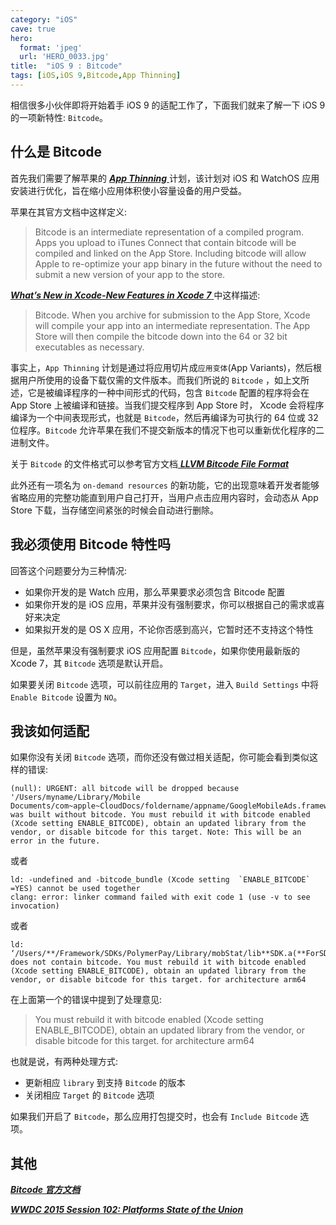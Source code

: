 ```yaml
---
category: "iOS"
cave: true
hero:
  format: 'jpeg'
  url: 'HERO_0033.jpg'
title:  "iOS 9 : Bitcode"
tags: [iOS,iOS 9,Bitcode,App Thinning]
---
```

相信很多小伙伴即将开始着手 iOS 9 的适配工作了，下面我们就来了解一下 iOS 9 的一项新特性: `Bitcode`。

## 什么是 Bitcode

首先我们需要了解苹果的 [ ***App Thinning*** ](https://developer.apple.com/library/prerelease/ios/documentation/IDEs/Conceptual/AppDistributionGuide/AppThinning/AppThinning.html#//apple_ref/doc/uid/TP40012582-CH35) 计划，该计划对 iOS 和 WatchOS 应用安装进行优化，旨在缩小应用体积使小容量设备的用户受益。

苹果在其官方文档中这样定义:

> Bitcode is an intermediate representation of a compiled program. Apps you upload to iTunes Connect that contain bitcode will be compiled and linked on the App Store. Including bitcode will allow Apple to re-optimize your app binary in the future without the need to submit a new version of your app to the store.

[ ***What’s New in Xcode-New Features in Xcode 7*** ](https://developer.apple.com/library/prerelease/ios/documentation/DeveloperTools/Conceptual/WhatsNewXcode/Articles/xcode_7_0.html)中这样描述:

> Bitcode. When you archive for submission to the App Store, Xcode will compile your app into an intermediate representation. The App Store will then compile the bitcode down into the 64 or 32 bit executables as necessary.

事实上，`App Thinning` 计划是通过将应用切片成`应用变体`(App Variants)，然后根据用户所使用的设备下载仅需的文件版本。而我们所说的 `Bitcode` ，如上文所述，它是被编译程序的一种中间形式的代码，包含 `Bitcode` 配置的程序将会在 App Store 上被编译和链接。当我们提交程序到 App Store 时， Xcode 会将程序编译为一个中间表现形式，也就是 `Bitcode`，然后再编译为可执行的 64 位或 32 位程序。`Bitcode` 允许苹果在我们不提交新版本的情况下也可以重新优化程序的二进制文件。

关于 `Bitcode` 的文件格式可以参考官方文档[ ***LLVM Bitcode File Format*** ](https://llvm.org/docs/BitCodeFormat.html#llvm-bitcode-file-format)

此外还有一项名为 `on-demand resources` 的新功能，它的出现意味着开发者能够省略应用的完整功能直到用户自己打开，当用户点击应用内容时，会动态从 App Store 下载，当存储空间紧张的时候会自动进行删除。

## 我必须使用 Bitcode 特性吗

回答这个问题要分为三种情况:

* 如果你开发的是 Watch 应用，那么苹果要求必须包含 Bitcode 配置  
* 如果你开发的是 iOS 应用，苹果并没有强制要求，你可以根据自己的需求或喜好来决定  
* 如果拟开发的是 OS X 应用，不论你否感到高兴，它暂时还不支持这个特性  

但是，虽然苹果没有强制要求 iOS 应用配置 `Bitcode`，如果你使用最新版的 Xcode 7，其 `Bitcode` 选项是默认开启。

如果要关闭 `Bitcode` 选项，可以前往应用的 `Target`，进入 `Build Settings` 中将 `Enable Bitcode` 设置为 `NO`。

## 我该如何适配

如果你没有关闭 `Bitcode` 选项，而你还没有做过相关适配，你可能会看到类似这样的错误:  

	(null): URGENT: all bitcode will be dropped because '/Users/myname/Library/Mobile Documents/com~apple~CloudDocs/foldername/appname/GoogleMobileAds.framework/GoogleMobileAds(GADSlot+AdEvents.o)' was built without bitcode. You must rebuild it with bitcode enabled (Xcode setting ENABLE_BITCODE), obtain an updated library from the vendor, or disable bitcode for this target. Note: This will be an error in the future.
	
或者  

	ld: -undefined and -bitcode_bundle (Xcode setting  `ENABLE_BITCODE` =YES) cannot be used together
	clang: error: linker command failed with exit code 1 (use -v to see invocation)
	
或者  

	ld: ‘/Users/**/Framework/SDKs/PolymerPay/Library/mobStat/lib**SDK.a(**ForSDK.o)’ does not contain bitcode. You must rebuild it with bitcode enabled (Xcode setting ENABLE_BITCODE), obtain an updated library from the vendor, or disable bitcode for this target. for architecture arm64

在上面第一个的错误中提到了处理意见:  

> You must rebuild it with bitcode enabled (Xcode setting ENABLE_BITCODE), obtain an updated library from the vendor, or disable bitcode for this target. for architecture arm64

也就是说，有两种处理方式:

* 更新相应 `library` 到支持 `Bitcode` 的版本 
* 关闭相应 `Target` 的 `Bitcode` 选项  

如果我们开启了 `Bitcode`，那么应用打包提交时，也会有 `Include Bitcode` 选项。

## 其他

[***Bitcode 官方文档***](https://developer.apple.com/library/prerelease/watchos/documentation/IDEs/Conceptual/AppDistributionGuide/AppThinning/AppThinning.html#//apple_ref/doc/uid/TP40012582-CH35-SW2)

[***WWDC 2015 Session 102: Platforms State of the Union***](https://developer.apple.com/videos/wwdc/2015/?id=102)

